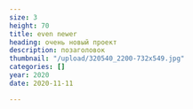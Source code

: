 ```yaml
---
size: 3
height: 70
title: even newer
heading: очень новый проект
description: позаголовок
thumbnail: "/upload/320540_2200-732x549.jpg"
categories: []
year: 2020
date: 2020-11-11

---
```

